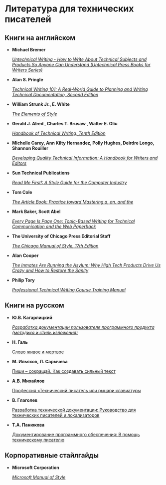 # Литература для технических писателей

## Книги на английском

* **Michael Bremer**

  [*Untechnical Writing - How to Write About Technical Subjects and Products So Anyone Can
  Understand (Untechnical Press Books for Writers
  Series)*](https://www.amazon.com/Untechnical-Writing-Technical-Subjects-Understand/dp/0966994906)

* **Alan S. Pringle**

  [*Technical Writing 101: A Real-World Guide to Planning and Writing Technical
  Documentation, Second
  Edition*](https://www.amazon.com/Technical-Writing-101-Real-World-Planning-dp-0970473362/dp/0970473362/ref=dp_ob_title_bk)

* **William Strunk Jr., E. White**

  [*The Elements of Style*](https://en.wikisource.org/wiki/The_Elements_of_Style)

* **Gerald J. Alred , Charles T. Brusaw , Walter E. Oliu**

  [*Handbook of Technical Writing, Tenth
  Edition*](https://www.amazon.com/Handbook-Technical-Writing-Tenth-Gerald/dp/1250004411)

* **Michelle Carey, Ann Kilty Hernandez, Polly Hughes, Deirdre Longo, Shannon Rouiller**

  [*Developing Quality Technical Information: A Handbook for Writers and
  Editors*](https://www.amazon.com/Developing-Quality-Technical-Information-Handbook/dp/0131477498)

* **Sun Technical Publications**

  [*Read Me First!: A Style Guide for the Computer
  Industry*](https://www.amazon.com/First-Style-Guide-Computer-Industry-dp-0137058268/dp/0137058268/ref=dp_ob_title_bk)

* **Tom Cole**

  [*The Article Book: Practice toward Mastering a, an, and
  the*](https://www.amazon.com/Book-Practice-toward-Mastering/dp/0472086391)

* **Mark Baker, Scott Abel**

  [*Every Page Is Page One: Topic-Based Writing for Technical Communication and the Web
  Paperback*](https://www.amazon.com/Every-Page-One-Topic-Based-Communication/dp/1937434281)

* **The University of Chicago Press Editorial Staff**

  [*The Chicago Manual of Style, 17th
  Edition*](https://www.amazon.com/Chicago-Manual-Style-17th/dp/022628705X)

* **Alan Cooper**

  [*The Inmates Are Running the Asylum: Why High Tech Products Drive Us Crazy and How to
  Restore the
  Sanity*](https://www.amazon.com/Inmates-Are-Running-Asylum-Products/dp/0672326140)

* **Philip Tory**

  [*Professional Technical Writing Course Training
  Manual*](http://www.technicalwritingcourse.co.uk/wp-content/uploads/Philip_Torys_FREE_Technical_Writing_Course_Training_Manual_v18.5.pdf)

## Книги на русском

* **Ю.В. Кагарлицкий**

  [*Разработка документации пользователя программного продукта (методика и стиль
  изложения)*](https://lavkaknig.com/razrabotka-dokumentatsii-polzovatelya-programmnogo-produkta-metodika-i-stil-izlozheniya/)

* **Н. Галь**

  [Слово живое и мертвое](http://www.vavilon.ru/noragal/slovo.html)

* **М. Ильяхов, Л. Сарычева**

  [Пиши – сокращай. Как создавать сильный текст](https://www.alpinabook.ru/catalog/book-pishi-sokrashchay/)

* **А.В. Михайлов**

  [Профессия «Технический писатель или рыцари клавиатуры](https://urss.ru/cgi-bin/db.pl?lang=Ru&blang=ru&page=Book&id=233425)

* **В. Глаголев**

  [Разработка технической документации: Руководство для технических писателей и локализаторов](https://www.litres.ru/vadim-glagolev/razrabotka-tehnicheskoy-dokumentacii-rukovodstvo-dlya-tehnicheskih-pisateley-i-lokalizatorov-po/)

* **Т.А. Панюкова**

  [Документирование программного обеспечения: В помощь техническому писателю](https://urss.ru/cgi-bin/db.pl?lang=Ru&blang=ru&page=Book&id=227126)

## Корпоративные стайлгайды

* **Microsoft Corporation**

  [*Microsoft Manual of Style*](https://docs.microsoft.com/en-us/style-guide/welcome/)
